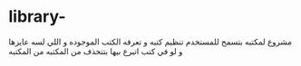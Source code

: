 # library-
 مشروع لمكتبه بتسمح للمستخدم تنظيم  كتبه و تعرفه الكتب الموجوده  و اللي لسه عايزها و لو في كتب اتبرع بيها بتتحذف من المكتبه  من المكتبه 
